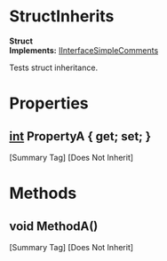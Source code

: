 # StructInherits

**Struct**  
**Implements:** [IInterfaceSimpleComments](Test.IInterfaceSimpleComments.md)  
  
Tests struct inheritance.  
  

# Properties

## [int](https://docs.microsoft.com/en-us/dotnet/api/system.int32) PropertyA { get; set; }

[Summary Tag] [Does Not Inherit]  
  

# Methods

## void MethodA()

[Summary Tag] [Does Not Inherit]  
  

